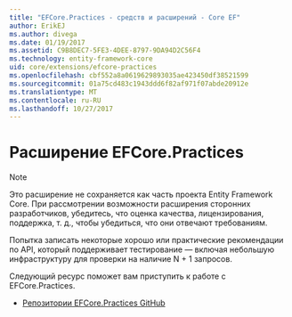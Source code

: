 ```yaml
---
title: "EFCore.Practices - средств и расширений - Core EF"
author: ErikEJ
ms.author: divega
ms.date: 01/19/2017
ms.assetid: C9B8DEC7-5FE3-4DEE-8797-9DA94D2C56F4
ms.technology: entity-framework-core
uid: core/extensions/efcore-practices
ms.openlocfilehash: cbf552a8a0619629893035ae423450df38521599
ms.sourcegitcommit: 01a75cd483c1943ddd6f82af971f07abde20912e
ms.translationtype: MT
ms.contentlocale: ru-RU
ms.lasthandoff: 10/27/2017
---
```

# <a name="efcorepractices-extension"></a>Расширение EFCore.Practices

> [!NOTE]  
> Это расширение не сохраняется как часть проекта Entity Framework Core. При рассмотрении возможности расширения сторонних разработчиков, убедитесь, что оценка качества, лицензирования, поддержка, т. д., чтобы убедиться, что они отвечают требованиям.

Попытка записать некоторые хорошо или практические рекомендации по API, который поддерживает тестирование — включая небольшую инфраструктуру для проверки на наличие N + 1 запросов.

Следующий ресурс поможет вам приступить к работе с EFCore.Practices.
* [Репозитории EFCore.Practices GitHub](https://github.com/riezebosch/efcore-practices/tree/master/src/EFCore.Practices/)
